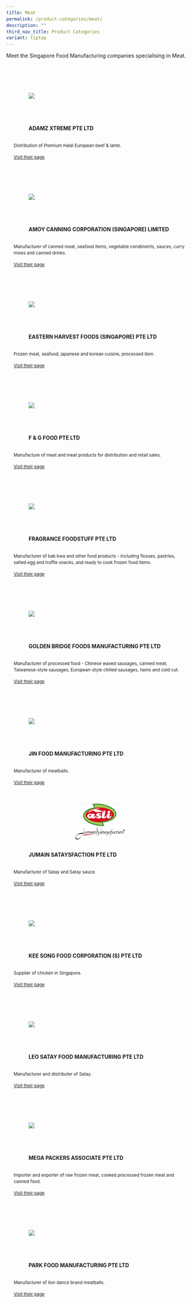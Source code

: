 ```yaml
---
title: Meat
permalink: /product-categories/meat/
description: ""
third_nav_title: Product Categories
variant: tiptap
---
```

<p>Meet the Singapore Food Manufacturing companies specialising in Meat.
</p> 
<div style="display: flex; flex-wrap: wrap; padding: 10px"> 
<div style="flex: 1 1 47%; margin: 10px; display: block;" class="card sgds"> 
<div style="margin-top: 15px" class="sgds-card-image"> 
<figure style="height: 100px;display: flex;justify-content: center;flex-direction: column;" class="sgds-image"> 
<img style="object-fit: scale-down; max-width: 100%; max-height: 100%;" src="https://drive.google.com/u/0/uc?id=11qnE_qgnf2tr4YDcy_5Js75wSdv1bd93&amp;export=download"> 
</figure> 
</div> 
<div class="sgds-card-content"> 
<figure style="display: flex;justify-content: center;flex-direction: column;" class="sgds-content"> 
<p style="text-transform: uppercase;">
<strong>Adamz Xtreme Pte Ltd
</strong>
</p> 
</figure> 
<p> 
<small>Distribution of Premium Halal European beef &amp; lamb.
</small> 
</p> 
<p> 
<a target="_blank" href="/adamz-xtreme"> 
<small>Visit their page
</small> 
</a> 
</p> 
</div> 
</div> 
<div style="flex: 1 1 47%; margin: 10px; display: block;" class="card sgds"> 
<div style="margin-top: 15px" class="sgds-card-image"> 
<figure style="height: 100px;display: flex;justify-content: center;flex-direction: column;" class="sgds-image"> 
<img style="object-fit: scale-down; max-width: 100%; max-height: 100%;" src="https://drive.google.com/u/0/uc?id=1NdieKGj_MlrF98l0LbRyLGf_TesQu-ZC&amp;export=download"> 
</figure> 
</div> 
<div class="sgds-card-content"> 
<figure style="display: flex;justify-content: center;flex-direction: column;" class="sgds-content"> 
<p style="text-transform: uppercase;">
<strong>Amoy Canning Corporation (Singapore) Limited
</strong>
</p> 
</figure> 
<p> 
<small>Manufacturer of canned meat, seafood items, vegetable condiments, sauces, curry mixes and canned drinks.
</small> 
</p> 
<p> 
<a target="_blank" href="/amoy-canning-corporation"> 
<small>Visit their page
</small> 
</a> 
</p> 
</div> 
</div> 
<div style="flex: 1 1 47%; margin: 10px; display: block;" class="card sgds"> 
<div style="margin-top: 15px" class="sgds-card-image"> 
<figure style="height: 100px;display: flex;justify-content: center;flex-direction: column;" class="sgds-image"> 
<img style="object-fit: scale-down; max-width: 100%; max-height: 100%;" src="https://drive.google.com/u/0/uc?id=1n4DR1tJOIjk_1nyC1Praqm5DZEj1C8-D&amp;export=download"> 
</figure> 
</div> 
<div class="sgds-card-content"> 
<figure style="display: flex;justify-content: center;flex-direction: column;" class="sgds-content"> 
<p style="text-transform: uppercase;">
<strong>Eastern Harvest Foods (Singapore) Pte Ltd
</strong>
</p> 
</figure> 
<p> 
<small>Frozen meat, seafood, japanese and korean cuisine, processed item.
</small> 
</p> 
<p> 
<a target="_blank" href="/eastern-harvest-foods"> 
<small>Visit their page
</small> 
</a> 
</p> 
</div> 
</div> 
<div style="flex: 1 1 47%; margin: 10px; display: block;" class="card sgds"> 
<div style="margin-top: 15px" class="sgds-card-image"> 
<figure style="height: 100px;display: flex;justify-content: center;flex-direction: column;" class="sgds-image"> 
<img style="object-fit: scale-down; max-width: 100%; max-height: 100%;" src="https://drive.google.com/u/0/uc?id=16b7-uD0jN9-SPS_9isB4Qvo3KXJmWtZZ&amp;export=download"> 
</figure> 
</div> 
<div class="sgds-card-content"> 
<figure style="display: flex;justify-content: center;flex-direction: column;" class="sgds-content"> 
<p style="text-transform: uppercase;">
<strong>F &amp; G Food Pte Ltd
</strong>
</p> 
</figure> 
<p> 
<small>Manufacture of meat and meat products for distribution and retail sales.
</small> 
</p> 
<p> 
<a target="_blank" href="/f-g-food"> 
<small>Visit their page
</small> 
</a> 
</p> 
</div> 
</div> 
<div style="flex: 1 1 47%; margin: 10px; display: block;" class="card sgds"> 
<div style="margin-top: 15px" class="sgds-card-image"> 
<figure style="height: 100px;display: flex;justify-content: center;flex-direction: column;" class="sgds-image"> 
<img style="object-fit: scale-down; max-width: 100%; max-height: 100%;" src="https://drive.google.com/u/0/uc?id=17XR3cXDIC1PGqiVE8OJ1z9AfH_A_Yqsj&amp;export=download"> 
</figure> 
</div> 
<div class="sgds-card-content"> 
<figure style="display: flex;justify-content: center;flex-direction: column;" class="sgds-content"> 
<p style="text-transform: uppercase;">
<strong>Fragrance Foodstuff Pte Ltd
</strong>
</p> 
</figure> 
<p> 
<small>Manufacturer of bak kwa and other food products - including flosses, pastries, salted egg and truffle snacks, and ready to cook frozen food items.
</small> 
</p> 
<p> 
<a target="_blank" href="/fragrance-foodstuff"> 
<small>Visit their page
</small> 
</a> 
</p> 
</div> 
</div> 
<div style="flex: 1 1 47%; margin: 10px; display: block;" class="card sgds"> 
<div style="margin-top: 15px" class="sgds-card-image"> 
<figure style="height: 100px;display: flex;justify-content: center;flex-direction: column;" class="sgds-image"> 
<img style="object-fit: scale-down; max-width: 100%; max-height: 100%;" src="https://drive.google.com/u/0/uc?id=1NL37cUzG3tCMCr1ko8EyJDDXVtb479Px&amp;export=download"> 
</figure> 
</div> 
<div class="sgds-card-content"> 
<figure style="display: flex;justify-content: center;flex-direction: column;" class="sgds-content"> 
<p style="text-transform: uppercase;">
<strong>Golden Bridge Foods Manufacturing Pte Ltd
</strong>
</p> 
</figure> 
<p> 
<small>Manufacturer of processed food - Chinese waxed sausages, canned meat, Taiwanese-style sausages, European-style chilled sausages, hams and cold cut.
</small> 
</p> 
<p> 
<a target="_blank" href="/golden-bridge-foods"> 
<small>Visit their page
</small> 
</a> 
</p> 
</div> 
</div> 
<div style="flex: 1 1 47%; margin: 10px; display: block;" class="card sgds"> 
<div style="margin-top: 15px" class="sgds-card-image"> 
<figure style="height: 100px;display: flex;justify-content: center;flex-direction: column;" class="sgds-image"> 
<img style="object-fit: scale-down; max-width: 100%; max-height: 100%;" src="https://drive.google.com/u/0/uc?id=1AZE9NJpaBejOYe3I-0Al8UNttm0XbUNr&amp;export=download"> 
</figure> 
</div> 
<div class="sgds-card-content"> 
<figure style="display: flex;justify-content: center;flex-direction: column;" class="sgds-content"> 
<p style="text-transform: uppercase;">
<strong>Jin Food Manufacturing Pte Ltd
</strong>
</p> 
</figure> 
<p> 
<small>Manufacturer of meatballs.
</small> 
</p> 
<p> 
<a target="_blank" href="/jin-food-manufacturing"> 
<small>Visit their page
</small> 
</a> 
</p> 
</div> 
</div> 
<div style="flex: 1 1 47%; margin: 10px; display: block;" class="card sgds"> 
<div style="margin-top: 15px" class="sgds-card-image"> 
<figure style="height: 100px;display: flex;justify-content: center;flex-direction: column;" class="sgds-image"> 
<img style="object-fit: scale-down; max-width: 100%; max-height: 100%;" src="/images/jumain.png"> 
</figure> 
</div> 
<div class="sgds-card-content"> 
<figure style="display: flex;justify-content: center;flex-direction: column;" class="sgds-content"> 
<p style="text-transform: uppercase;">
<strong>Jumain Sataysfaction Pte Ltd
</strong>
</p> 
</figure> 
<p> 
<small>Manufacturer of Satay and Satay sauce.
</small> 
</p> 
<p> 
<a target="_blank" href="/jumain-sataysfaction"> 
<small>Visit their page
</small> 
</a> 
</p> 
</div> 
</div> 
<div style="flex: 1 1 47%; margin: 10px; display: block;" class="card sgds"> 
<div style="margin-top: 15px" class="sgds-card-image"> 
<figure style="height: 100px;display: flex;justify-content: center;flex-direction: column;" class="sgds-image"> 
<img style="object-fit: scale-down; max-width: 100%; max-height: 100%;" src="https://drive.google.com/u/0/uc?id=1EwikUzVOYIgTokbhz6wzEY4TF6wPMi8m&amp;export=download"> 
</figure> 
</div> 
<div class="sgds-card-content"> 
<figure style="display: flex;justify-content: center;flex-direction: column;" class="sgds-content"> 
<p style="text-transform: uppercase;">
<strong>Kee Song Food Corporation (S) Pte Ltd
</strong>
</p> 
</figure> 
<p> 
<small>Supplier of chicken in Singapore.
</small> 
</p> 
<p> 
<a target="_blank" href="/kee-song-food"> 
<small>Visit their page
</small> 
</a> 
</p> 
</div> 
</div> 
<div style="flex: 1 1 47%; margin: 10px; display: block;" class="card sgds"> 
<div style="margin-top: 15px" class="sgds-card-image"> 
<figure style="height: 100px;display: flex;justify-content: center;flex-direction: column;" class="sgds-image"> 
<img style="object-fit: scale-down; max-width: 100%; max-height: 100%;" src="https://drive.google.com/u/0/uc?id=1tILGxwsAVFu-zuBlCbVKKVj-aBhmvaaD&amp;export=download"> 
</figure> 
</div> 
<div class="sgds-card-content"> 
<figure style="display: flex;justify-content: center;flex-direction: column;" class="sgds-content"> 
<p style="text-transform: uppercase;">
<strong>Leo Satay Food Manufacturing Pte Ltd
</strong>
</p> 
</figure> 
<p> 
<small>Manufacturer and distributer of Satay.
</small> 
</p> 
<p> 
<a target="_blank" href="/leo-satay-food"> 
<small>Visit their page
</small> 
</a> 
</p> 
</div> 
</div> 
<div style="flex: 1 1 47%; margin: 10px; display: block;" class="card sgds"> 
<div style="margin-top: 15px" class="sgds-card-image"> 
<figure style="height: 100px;display: flex;justify-content: center;flex-direction: column;" class="sgds-image"> 
<img style="object-fit: scale-down; max-width: 100%; max-height: 100%;" src="https://drive.google.com/u/0/uc?id=1fufMrZlhg1h_pRkWPjkzIyuVqXUqsn80&amp;export=download"> 
</figure> 
</div> 
<div class="sgds-card-content"> 
<figure style="display: flex;justify-content: center;flex-direction: column;" class="sgds-content"> 
<p style="text-transform: uppercase;">
<strong>Mega Packers Associate Pte Ltd
</strong>
</p> 
</figure> 
<p> 
<small>Importer and exporter of raw frozen meat, cooked processed frozen meat and canned food.
</small> 
</p> 
<p> 
<a target="_blank" href="/mega-packers-associate"> 
<small>Visit their page
</small> 
</a> 
</p> 
</div> 
</div> 
<div style="flex: 1 1 47%; margin: 10px; display: block;" class="card sgds"> 
<div style="margin-top: 15px" class="sgds-card-image"> 
<figure style="height: 100px;display: flex;justify-content: center;flex-direction: column;" class="sgds-image"> 
<img style="object-fit: scale-down; max-width: 100%; max-height: 100%;" src="https://drive.google.com/u/0/uc?id=1EywJXU6MOnznNPFWHB4jtqLLrXGAVJpg&amp;export=download"> 
</figure> 
</div> 
<div class="sgds-card-content"> 
<figure style="display: flex;justify-content: center;flex-direction: column;" class="sgds-content"> 
<p style="text-transform: uppercase;">
<strong>Park Food Manufacturing Pte Ltd
</strong>
</p> 
</figure> 
<p> 
<small>Manufacturer of lion dance brand meatballs.
</small> 
</p> 
<p> 
<a target="_blank" href="/park-food-manufacturing"> 
<small>Visit their page
</small> 
</a> 
</p> 
</div> 
</div> 
</div>